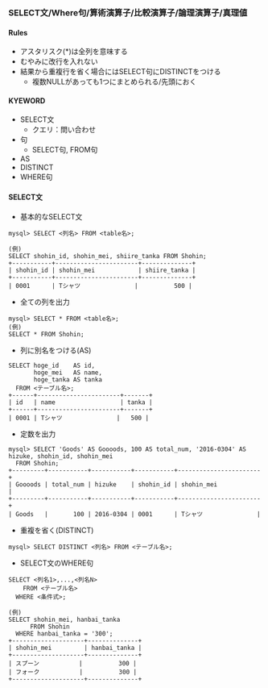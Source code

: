 ### SELECT文/Where句/算術演算子/比較演算子/論理演算子/真理値

#### Rules
- アスタリスク(*)は全列を意味する
- むやみに改行を入れない
- 結果から重複行を省く場合にはSELECT句にDISTINCTをつける
  - 複数NULLがあっても1つにまとめられる/先頭におく

#### KYEWORD
- SELECT文
  - クエリ：問い合わせ 
- 句
  - SELECT句, FROM句 
- AS
- DISTINCT
- WHERE句


#### SELECT文
- 基本的なSELECT文
```
mysql> SELECT <列名> FROM <table名>;

(例) 
SELECT shohin_id, shohin_mei, shiire_tanka FROM Shohin;
+-----------+-----------------------+--------------+
| shohin_id | shohin_mei            | shiire_tanka |
+-----------+-----------------------+--------------+
| 0001      | Tシャツ               |          500 |
```

- 全ての列を出力
```
mysql> SELECT * FROM <table名>;
(例)
SELECT * FROM Shohin;
```

- 列に別名をつける(AS)
```
SELECT hoge_id    AS id,
       hoge_mei   AS name,
       hoge_tanka AS tanka
  FROM <テーブル名>;
+------+-----------------------+-------+
| id   | name                  | tanka |
+------+-----------------------+-------+
| 0001 | Tシャツ               |   500 |
```

-  定数を出力
```
mysql> SELECT 'Goods' AS Goooods, 100 AS total_num, '2016-0304' AS hizuke, shohin_id, shohin_mei
  FROM Shohin;
+---------+-----------+-----------+-----------+-----------------------+
| Goooods | total_num | hizuke    | shohin_id | shohin_mei            |
+---------+-----------+-----------+-----------+-----------------------+
| Goods   |       100 | 2016-0304 | 0001      | Tシャツ               |
```

- 重複を省く(DISTINCT)
```
mysql> SELECT DISTINCT <列名> FROM <テーブル名>;
```

- SELECT文のWHERE句
```
SELECT <列名1>,...,<列名N>
    FROM <テーブル名>
  WHERE <条件式>;

(例)
SELECT shohin_mei, hanbai_tanka
	  FROM Shohin
  WHERE hanbai_tanka = '300';
+--------------------+--------------+
| shohin_mei         | hanbai_tanka |
+--------------------+--------------+
| スプーン           |          300 |
| フォーク           |          300 |
+--------------------+--------------+
```


